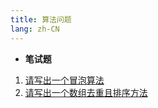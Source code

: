 ```yaml
---
title: 算法问题
lang: zh-CN
---
```


- **笔试题**
1. [请写出一个冒泡算法](./algorithm/bubbleSort.md)
2. [请写出一个数组去重且排序方法](./algorithm/repeatSort.md)

